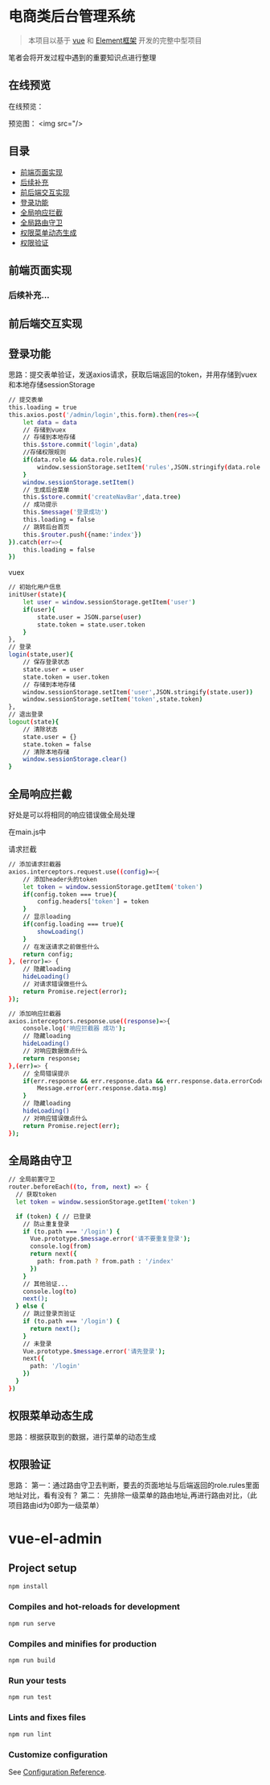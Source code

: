# 电商类后台管理系统

> 本项目以基于 [vue](https://vuejs.org) 和 [Element框架](https://element.eleme.cn/#/zh-CN) 开发的完整中型项目

笔者会将开发过程中遇到的重要知识点进行整理

## 在线预览

在线预览：

预览图：
<img src="/>


## 目录

- [前端页面实现](#前端页面实现)
- [后续补充](#后续补充)
- [前后端交互实现](#前后端交互实现)
- [登录功能](#登录功能)
- [全局响应拦截](#全局响应拦截)
- [全局路由守卫](#全局路由守卫)
- [权限菜单动态生成](#权限菜单动态生成)
- [权限验证](#权限验证)

## 前端页面实现

### 后续补充...

## 前后端交互实现

## 登录功能

思路：提交表单验证，发送axios请求，获取后端返回的token，并用存储到vuex和本地存储sessionStorage

```bash
// 提交表单
this.loading = true
this.axios.post('/admin/login',this.form).then(res=>{
	let data = data
	// 存储到vuex
	// 存储到本地存储
	this.$store.commit('login',data)
	//存储权限规则
	if(data.role && data.role.rules){
		window.sessionStorage.setItem('rules',JSON.stringify(data.role.rules))
	}
	window.sessionStorage.setItem()
	// 生成后台菜单
	this.$store.commit('createNavBar',data.tree)
	// 成功提示
	this.$message('登录成功')
	this.loading = false
	// 跳转后台首页
	this.$router.push({name:'index'})
}).catch(err=>{
	this.loading = false
})
```

vuex
```bash
// 初始化用户信息
initUser(state){
	let user = window.sessionStorage.getItem('user')
	if(user){
		state.user = JSON.parse(user)
		state.token = state.user.token
	}
},
// 登录
login(state,user){
	// 保存登录状态
	state.user = user
	state.token = user.token
	// 存储到本地存储
	window.sessionStorage.setItem('user',JSON.stringify(state.user))
	window.sessionStorage.setItem('token',state.token)
},
// 退出登录
logout(state){
	// 清除状态
	state.user = {}
	state.token = false
	// 清除本地存储
	window.sessionStorage.clear()
}
```

## 全局响应拦截

好处是可以将相同的响应错误做全局处理

在main.js中

请求拦截
```bash
// 添加请求拦截器
axios.interceptors.request.use((config)=>{
	// 添加header头的token
	let token = window.sessionStorage.getItem('token')
	if(config.token === true){
		config.headers['token'] = token
	}
	// 显示loading
	if(config.loading === true){
		showLoading()
	}
	// 在发送请求之前做些什么
	return config;
}, (error)=> {
	// 隐藏loading
	hideLoading()
	// 对请求错误做些什么
	return Promise.reject(error);
});
```


```bash
// 添加响应拦截器
axios.interceptors.response.use((response)=>{
	console.log('响应拦截器 成功');
	// 隐藏loading
	hideLoading()
	// 对响应数据做点什么
	return response;
},(err)=> {
	// 全局错误提示
	if(err.response && err.response.data && err.response.data.errorCode){
		Message.error(err.response.data.msg)
	}
	// 隐藏loading
	hideLoading()
	// 对响应错误做点什么
	return Promise.reject(err);
});
```

## 全局路由守卫
```bash
// 全局前置守卫
router.beforeEach((to, from, next) => {
  // 获取token
  let token = window.sessionStorage.getItem('token')

  if (token) { // 已登录
    // 防止重复登录
    if (to.path === '/login') {
      Vue.prototype.$message.error('请不要重复登录');
      console.log(from)
      return next({
        path: from.path ? from.path : '/index'
      })
    }
    // 其他验证...
    console.log(to)
    next();
  } else {
    // 跳过登录页验证
    if (to.path === '/login') {
      return next();
    }
    // 未登录
    Vue.prototype.$message.error('请先登录');
    next({
      path: '/login'
    })
  }
})
```


## 权限菜单动态生成
思路：根据获取到的数据，进行菜单的动态生成

## 权限验证
思路：
第一：通过路由守卫去判断，要去的页面地址与后端返回的role.rules里面地址对比，看有没有？
第二： 先排除一级菜单的路由地址,再进行路由对比，（此项目路由id为0即为一级菜单）








# vue-el-admin

## Project setup
```
npm install
```

### Compiles and hot-reloads for development
```
npm run serve
```

### Compiles and minifies for production
```
npm run build
```

### Run your tests
```
npm run test
```

### Lints and fixes files
```
npm run lint
```

### Customize configuration
See [Configuration Reference](https://cli.vuejs.org/config/).
